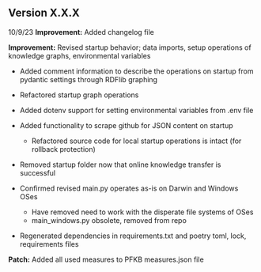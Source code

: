 ## Version X.X.X
10/9/23
**Improvement:** Added changelog file

**Improvement:** Revised startup behavior; data imports, setup operations of knowledge graphs, environmental variables

- Added comment information to describe the operations on startup from pydantic settings through RDFlib graphing

- Refactored startup graph operations

- Added dotenv support for setting environmental variables from .env file

- Added functionality to scrape github for JSON content on startup
    - Refactored source code for local startup operations is intact (for rollback protection)

- Removed startup folder now that online knowledge transfer is successful

- Confirmed revised main.py operates as-is on Darwin and Windows OSes
    - Have removed need to work with the disperate file systems of OSes
    - main_windows.py obsolete, removed from repo

- Regenerated dependencies in requirements.txt and poetry toml, lock, requirements files

**Patch:** Added all used measures to PFKB measures.json file